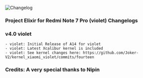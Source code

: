 ![Changelog](https://i.imgur.com/DBZe4rs.jpg)

### Project Elixir for Redmi Note 7 Pro (violet) Changelogs

### v4.0 violet
```
- violet: Initial Release of A14 for violet 
- violet: Latest Xcalibur kernel is included
- violet: See kernel changes here: https://github.com/Joker-V2/kernel_xiaomi_violet/commits/fourteen
```

### Credits: A very special thanks to Nipin 

